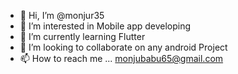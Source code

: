- 👋 Hi, I’m @monjur35
- 👀 I’m interested in Mobile app developing
- 🌱 I’m currently learning Flutter 
- 💞️ I’m looking to collaborate on any android Project
- 📫 How to reach me ... monjubabu65@gmail.com

<!---
monjur35/monjur35 is a ✨ special ✨ repository because its `README.md` (this file) appears on your GitHub profile.
You can click the Preview link to take a look at your changes.
--->
